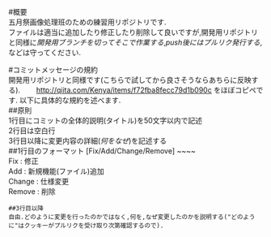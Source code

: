 #概要  
五月祭画像処理班のための練習用リポジトリです.  
ファイルは適当に追加したり修正したり削除して良いですが,開発用リポジトリと同様に*開発用ブランチを切ってそこで作業する*,*push後にはプルリク発行する*,などは守ってください.

#コミットメッセージの規約  
開発用リポジトリと同様です(こちらで試してから良さそうならあちらに反映する).　　
http://qiita.com/Kenya/items/f72fba8fecc79d1b090c をほぼコピペです.
以下に具体的な規約を述べます.  
##原則  
1行目にコミットの全体的説明(タイトル)を50文字以内で記述  
2行目は空白行  
3行目以降に変更内容の詳細(*何をなぜ*)を記述する  
##1行目のフォーマット
[Fix/Add/Change/Remove] ~~~~  
Fix : 修正  
Add : 新規機能(ファイル)追加  
Change : 仕様変更  
Remove : 削除  
~~~~ : タイトル. 文末にピリオドはつけず,"~の修正"のように[]内の単語の名詞を修飾する形にする.  
##3行目以降  
自由.どのように変更を行ったのかではなく,何を,なぜ変更したのかを説明する("どのように"はクッキーがプルリクを受け取り次第確認するので).
